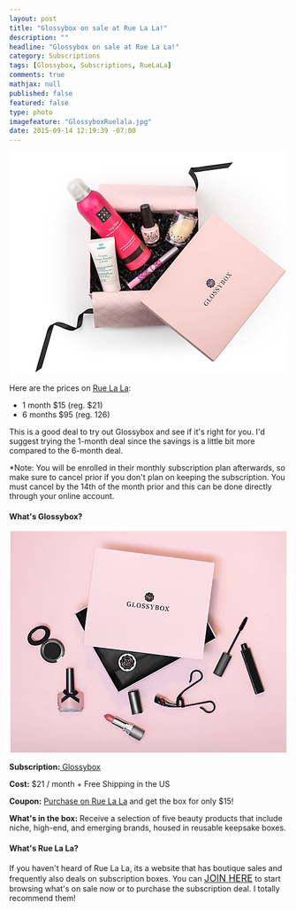 ```yaml
---
layout: post
title: "Glossybox on sale at Rue La La!"
description: ""
headline: "Glossybox on sale at Rue La La!"
category: Subscriptions
tags: [Glossybox, Subscriptions, RueLaLa]
comments: true
mathjax: null
published: false
featured: false
type: photo
imagefeature: "GlossyboxRuelala.jpg"
date: 2015-09-14 12:19:39 -07:00
---
```


<center><a href="https://www.ruelala.com/invite/whatsupmailbox" target="_blank">
<img src="/images/GlossyboxRuelala2.jpg" border="0" style="border:none;max-width:100%;" alt="Glossybox on sale at RueLaLa!" />
</a></center>

<p>Here are the prices on <a href="https://www.ruelala.com/invite/whatsupmailbox" target="_blank">Rue La La</a>:
<ul>
<li>1 month $15 (reg. $21)</li>
<li>6 months $95 (reg. 126)</li>
</ul>

<p>This is a good deal to try out Glossybox and see if it's right for you. I'd suggest trying the 1-month deal since the savings is a little bit more compared to the 6-month deal.</p>

<p>*Note: You will be enrolled in their monthly subscription plan afterwards, so make sure to cancel prior if you don't plan on keeping the subscription. You must cancel by the 14th of the month prior and this can be done directly through your online account.</p>

<H4>What's Glossybox?</H4>

<center><a href="https://www.ruelala.com/invite/whatsupmailbox" target="_blank">
<img src="/images/GlossyboxRuelala.jpg" border="0" style="border:none;max-width:100%;" alt="Glossybox" />
</a></center>

<p><b>Subscription:</b><a href="https://www.glossybox.com/referal?CI=MTMzODY3" target="_blank"> Glossybox</a></p>
<p><b>Cost:</b> $21 / month + Free Shipping in the US</p>
<p><b>Coupon:</b> <a href="https://www.ruelala.com/invite/whatsupmailbox" target="_blank">Purchase on Rue La La</a> and get the box for only $15!</p>
<p><b>What's in the box:</b> Receive a selection of five beauty products that include niche, high-end, and emerging brands, housed in reusable keepsake boxes.</p>

<H4>What's Rue La La?</H4>
<p>If you haven't heard of Rue La La, its a website that has boutique sales and frequently also deals on subscription boxes. You can <a href="https://www.ruelala.com/invite/whatsupmailbox" target="_blank"><big>JOIN HERE</big></a> to start browsing what's on sale now or to purchase the subscription deal. I totally recommend them!</p>
